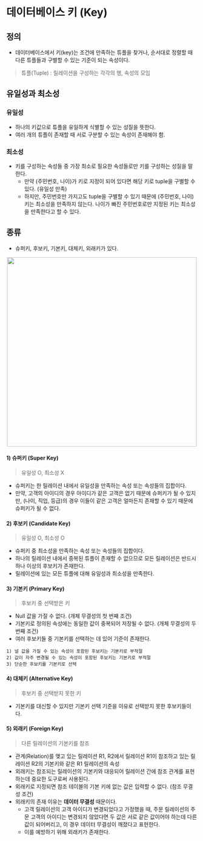 # 데이터베이스 키 (Key)
## 정의
- 데이터베이스에서 키(key)는 조건에 만족하는 튜플을 찾거나, 순서대로 정렬할 때 다른 튜플들과 구별할 수 있는 기준이 되는 속성이다.
> 튜플(Tuple) : 릴레이션을 구성하는 각각의 행, 속성의 모임

## 유일성과 최소성
### 유일성
- 하나의 키값으로 튜플을 유일하게 식별할 수 있는 성질을 뜻한다.
- 여러 개의 튜플이 존재할 때 서로 구분할 수 있는 속성이 존재해야 함.
### 최소성
- 키를 구성하는 속성들 중 가장 최소로 필요한 속성들로만 키를 구성하는 성질을 말한다.
  - 만약 (주민번호, 나이)가 키로 지정이 되어 있다면 해당 키로 tuple을 구별할 수 있다. (유일성 만족)
  - 하지만, 주민번호만 가지고도 tuple을 구별할 수 있기 때문에 (주민번호, 나이) 키는 최소성을 만족하지 않는다. 나이가 빠진 주민번호로만 지정된 키는 최소성을 만족한다고 할 수 있다.

## 종류
- 슈퍼키, 후보키, 기본키, 대체키, 외래키가 있다.
<p align="center"><img src="../db_key.png" width="500"></p>

#### 1) 슈퍼키 (Super Key)
> 유일성 O, 최소성 X
- 슈퍼키는 한 릴레이션 내에서 유일성을 만족하는 속성 또는 속성들의 집합이다.
- 만약, 고객의 아이디의 경우 아이디가 같은 고객은 없기 때문에 슈퍼키가 될 수 있지만, (나이, 직업, 등급)의 경우 이들이 같은 고객은 얼마든지 존재할 수 있기 때문에 슈퍼키가 될 수 없다.

#### 2) 후보키 (Candidate Key)
> 유일성 O, 최소성 O
- 슈퍼키 중 최소성을 만족하는 속성 또는 속성들의 집합이다.
- 하나의 릴레이션 내에서 중복된 튜플이 존재할 수 없으므로 모든 릴레이션은 반드시 하나 이상의 후보키가 존재한다.
- 릴레이션에 있는 모든 튜플에 대해 유일성과 최소성을 만족한다.

#### 3) 기본키 (Primary Key)
> 후보키 중 선택받은 키
- Null 값을 가질 수 없다. (개체 무결성의 첫 번째 조건)
- 기본키로 정의된 속성에는 동일한 값이 중복되어 저장될 수 없다. (개체 무결성의 두 번째 조건)
- 여러 후보키들 중 기본키를 선택하는 데 있어 기준이 존재한다.
```
1) 널 값을 가질 수 있는 속성이 포함된 후보키는 기본키로 부적절
2) 값이 자주 변경될 수 있는 속성이 포함된 후보키는 기본키로 부적절
3) 단순한 후보키를 기본키로 선택
```

#### 4) 대체키 (Alternative Key)
> 후보키 중 선택받지 못한 키

- 기본키를 대신할 수 있지만 기본키 선택 기준을 이유로 선택받지 못한 후보키들이다.

#### 5) 외래키 (Foreign Key)
> 다른 릴레이션의 기본키를 참조

- 관계(Relation)를 맺고 있는 릴레이션 R1, R2에서 릴레이션 R1이 참조하고 있는 릴레이션 R2의 기본키와 같은 R1 릴레이션의 속성
- 외래키는 참조되는 릴레이션의 기본키와 대응되어 릴레이션 간에 참조 관계를 표현하는데 중요한 도구로써 사용된다.
- 외래키로 지정되면 참조 테이블의 기본 키에 없는 값은 입력할 수 없다. (참조 무결성 조건)
- 외래키의 존재 이유는 __데이터 무결성__ 때문이다.
  - 고객 릴레이션의 고객 아이디가 변경되었다고 가정했을 때, 주문 릴레이션의 주문 고객의 아이디는 변경되지 않았다면 두 값은 서로 같은 값이어야 하는데 다른 값이 되어버리고, 이 경우 데이터 무결성이 깨졌다고 표현한다.
  - 이를 예방하기 위해 외래키가 존재한다.
